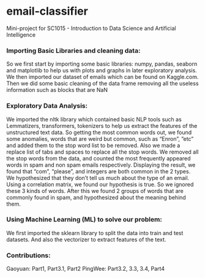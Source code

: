 # email-classifier
Mini-project for SC1015 - Introduction to Data Science and Artificial Intelligence

### **Importing Basic Libraries and cleaning data**:
So we first start by importing some basic libraries: numpy, pandas,  seaborn and matplotlib to help us with plots and graphs in later exploratory analysis. We then imported our dataset of emails which can be found on Kaggle.com. Then we did some basic cleaning of the data frame removing all the useless information such as blocks that are NaN

### **Exploratory Data Analysis:**
We imported the nltk library which contained basic NLP tools such as Lemmatizers, transformers, tokenizers to help us extract the features of the unstructured text data. So getting the most common words out, we found some anomalies, words that are weird but common, such as “Enron”, ”etc” and added them to the stop word list to be removed. Also we made a replace list of tabs and spaces to replace all the stop words.
We removed all the stop words from the data, and counted the most frequently appeared words in spam and non spam emails respectively. Displaying the result, we found that “com”, “please”, and integers are both common in the 2 types. We hypothesized that they don’t tell us much about the type of an email.
Using a correlation matrix, we found our hypothesis is true. So we ignored these 3 kinds of words. After this we found 2 groups of words that are commonly found in spam, and hypothesized about the meaning behind them.

### **Using Machine Learning (ML) to solve our problem:**
We first imported the sklearn library to split the data into train and test datasets. And also the vectorizer to extract features of the text. 







### Contributions:
Gaoyuan: Part1, Part3.1, Part2
PingWee: Part3.2, 3.3, 3.4, Part4
